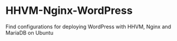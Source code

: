 HHVM-Nginx-WordPress
====================

Find configurations for deploying WordPress with HHVM, Nginx and MariaDB on Ubuntu
